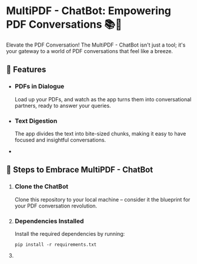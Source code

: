 <!-- MultiPDF - ChatBot: Empowering PDF Conversations 📚💬 -->

<h1>MultiPDF - ChatBot: Empowering PDF Conversations 📚💬</h1>

<p>Elevate the PDF Conversation! The MultiPDF - ChatBot isn't just a tool; it's your gateway to a world of PDF conversations that feel like a breeze.</p>

<!-- Features Section -->
<h2>🌟 Features</h2>

<!-- Feature List -->
<ul>
  <li>
    <h3>PDFs in Dialogue</h3>
    <p>Load up your PDFs, and watch as the app turns them into conversational partners, ready to answer your queries.</p>
  </li>
  <li>
    <h3>Text Digestion</h3>
    <p>The app divides the text into bite-sized chunks, making it easy to have focused and insightful conversations.</p>
  </li>
  <li>
    <!-- Add more features here -->
  </li>
</ul>

<!-- Steps Section -->
<h2>🚀 Steps to Embrace MultiPDF - ChatBot</h2>

<ol>
  <li>
    <h3>Clone the ChatBot</h3>
    <p>Clone this repository to your local machine – consider it the blueprint for your PDF conversation revolution.</p>
  </li>
  <li>
    <h3>Dependencies Installed</h3>
    <p>Install the required dependencies by running:</p>
    <pre><code>pip install -r requirements.txt</code></pre>
  </li>
  <li>
    <!-- Add more steps here -->
  </li>
</ol>
